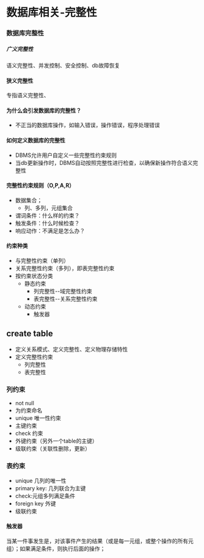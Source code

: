 # 数据库相关-完整性
### 数据库完整性
##### 广义完整性
语义完整性、并发控制、安全控制、db故障恢复
#### 狭义完整性
专指语义完整性、

#### 为什么会引发数据库的完整性？
- 不正当的数据库操作，如输入错误，操作错误，程序处理错误

#### 如何定义数据库的完整性
- DBMS允许用户自定义一些完整性约束规则
- 当db更新操作时，DBMS自动按照完整性进行检查，以确保新操作符合语义完整性
#### 完整性约束规则（O,P,A,R）
- 数据集合；
  - 列、多列，元组集合
- 谓词条件：什么样的约束？
- 触发条件：什么时候检查？
- 响应动作：不满足是怎么办？
#### 约束种类
- 与完整性约束（单列）
- 关系完整性约束（多列），即表完整性约束
- 按约束状态分类
  - 静态约束
    - 列完整性--域完整性约束
    - 表完整性--关系完整性约束
  - 动态约束
    - 触发器 

    
## create table 
- 定义关系模式、定义完整性、定义物理存储特性
- 定义完整性约束
  - 列完整性
  - 表完整性

### 列约束
- not null
- 为约束命名
- unique 唯一性约束
- 主键约束
- check 约束
- 外键约束（另外一个table的主键）
- 级联约束（关联性删除，更新）
### 表约束
- unique 几列的唯一性
- primary key: 几列联合为主键
- check:元组多列满足条件
- foreign key 外键 
- 级联约束


#### 触发器
当某一件事发生是，对该事件产生的结果（或是每一元组，或整个操作的所有元组）；如果满足条件，则执行后面的操作；
